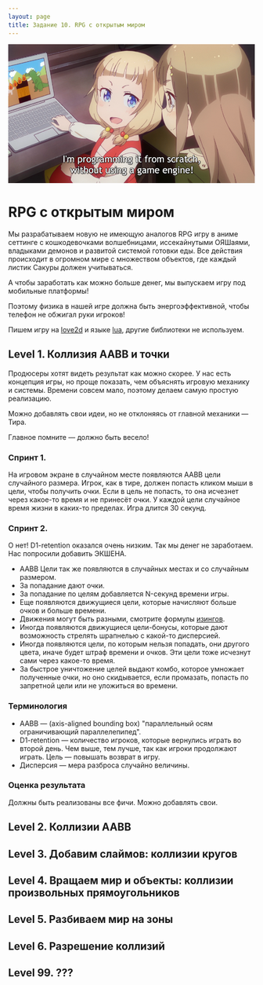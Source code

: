 ```yaml
---
layout: page
title: Задание 10. RPG с открытым миром
---
```


![](/assets/nene2.png)

# RPG с открытым миром

Мы разрабатываем новую не имеющую аналогов RPG игру в аниме сеттинге с кошкодевочками волшебницами, иссекайнутыми ОЯШаями, владыками демонов и развитой системой готовки еды. Все действия происходит в огромном мире с множеством объектов, где каждый листик Сакуры должен учитываться.

А чтобы заработать как можно больше денег, мы выпускаем игру под мобильные платформы!

Поэтому физика в нашей игре должна быть энергоэффективной, чтобы телефон не обжигал руки игроков!

Пишем игру на [love2d](/theory/love2d) и языке [lua](/theory/lua), другие библиотеки не используем. 

## Level 1. Коллизия AABB и точки

Продюсеры хотят видеть результат как можно скорее. У нас есть концепция игры, но проще показать, чем объяснять игровую механику и системы. Времени совсем мало, поэтому делаем самую простую реализацию.

Можно добавлять свои идеи, но не отклоняясь от главной механики — Тира.

Главное помните — должно быть весело!

### Спринт 1.

На игровом экране в случайном месте появляются AABB цели случайного размера. Игрок, как в тире, должен попасть кликом мыши в цели, чтобы получить очки. Если в цель не попасть, то она исчезнет через какое-то время и не принесёт очки. У каждой цели случайное время жизни в каких-то пределах. Игра длится 30 секунд.

### Спринт 2.

О нет! D1-retention оказался очень низким. Так мы денег не заработаем. Нас попросили добавить ЭКШЕНА.

- AABB Цели так же появляются в случайных местах и со случайным размером.
- За попадание дают очки.
- За попадание по целям добавляется N-секунд времени игры. 
- Еще появляются движущиеся цели, которые начисляют больше очков и больше времени.
- Движения могут быть разными, смотрите формулы [изингов](https://easings.net/).
- Иногда появляются движущиеся цели-бонусы, которые дают возможность стрелять шрапнелью с какой-то дисперсией.
- Иногда появляются цели, по которым нельзя попадать, они другого цвета, иначе будет штраф времени и очков. Эти цели тоже исчезнут сами через какое-то время.
- За быстрое уничтожение целей выдают комбо, которое умножает полученные очки, но оно скидывается, если промазать, попасть по запретной цели или не уложиться во времени.

### Терминология

- AABB — (axis-aligned bounding box) "параллельный осям ограничивающий параллелепипед".
- D1-retention — количество игроков, которые вернулись играть во второй день. Чем выше, тем лучше, так как игроки продолжают играть. Цель — повышать возврат в игру.
- Дисперсия — мера разброса случайно величины.

### Оценка результата

Должны быть реализованы все фичи. Можно добавлять свои.

## Level 2. Коллизии AABB

## Level 3. Добавим слаймов: коллизии кругов

## Level 4. Вращаем мир и объекты: коллизии произвольных прямоугольников

## Level 5. Разбиваем мир на зоны

## Level 6. Разрешение коллизий

## Level 99. ???